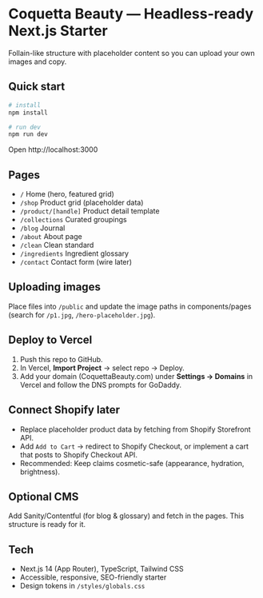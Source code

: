 # Coquetta Beauty — Headless-ready Next.js Starter

Follain-like structure with placeholder content so you can upload your own images and copy.

## Quick start

```bash
# install
npm install

# run dev
npm run dev
```

Open http://localhost:3000

## Pages

- `/` Home (hero, featured grid)
- `/shop` Product grid (placeholder data)
- `/product/[handle]` Product detail template
- `/collections` Curated groupings
- `/blog` Journal
- `/about` About page
- `/clean` Clean standard
- `/ingredients` Ingredient glossary
- `/contact` Contact form (wire later)

## Uploading images

Place files into `/public` and update the image paths in components/pages (search for `/p1.jpg`, `/hero-placeholder.jpg`).

## Deploy to Vercel

1. Push this repo to GitHub.
2. In Vercel, **Import Project** → select repo → Deploy.
3. Add your domain (CoquettaBeauty.com) under **Settings → Domains** in Vercel and follow the DNS prompts for GoDaddy.

## Connect Shopify later

- Replace placeholder product data by fetching from Shopify Storefront API.
- Add `Add to Cart` → redirect to Shopify Checkout, or implement a cart that posts to Shopify Checkout API.
- Recommended: Keep claims cosmetic-safe (appearance, hydration, brightness).

## Optional CMS

Add Sanity/Contentful (for blog & glossary) and fetch in the pages. This structure is ready for it.

## Tech

- Next.js 14 (App Router), TypeScript, Tailwind CSS
- Accessible, responsive, SEO-friendly starter
- Design tokens in `/styles/globals.css`
